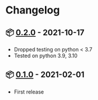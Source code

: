 # Changelog

## 📦 [0.2.0](https://pypi.org/project/datasette-mailto-links/0.2.0/) - 2021-10-17

* Dropped testing on python < 3.7
* Tested on python 3.9, 3.10

## 📦 [0.1.0](https://pypi.org/project/datasette-mailto-links/0.1.0/) - 2021-02-01

* First release
